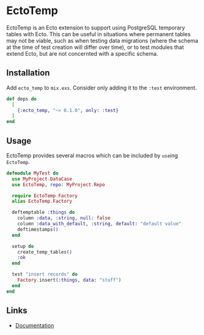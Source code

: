 # EctoTemp

EctoTemp is an Ecto extension to support using PostgreSQL temporary tables with Ecto. This can be
useful in situations where permanent tables may not be viable, such as when testing data migrations
(where the schema at the time of test creation will differ over time), or to test modules that
extend Ecto, but are not concernted with a specific schema.

## Installation

Add `ecto_temp` to `mix.exs`. Consider only adding it to the `:test` environment.

```elixir
def deps do
  [
    {:ecto_temp, "~> 0.1.0", only: :test}
  ]
end
```

## Usage

EctoTemp provides several macros which can be included by `use`ing `EctoTemp`.

```elixir
defmodule MyTest do
  use MyProject.DataCase
  use EctoTemp, repo: MyProject.Repo

  require EctoTemp.Factory
  alias EctoTemp.Factory

  deftemptable :things do
    column :data, :string, null: false
    column :data_with_default, :string, default: "default value"
    deftimestamps()
  end

  setup do
    create_temp_tables()
    :ok
  end

  test "insert records" do
    Factory.insert(:things, data: "stuff")
  end
end
```

## Links

- [Documentation](http://hexdocs.pm/ecto_temp)
